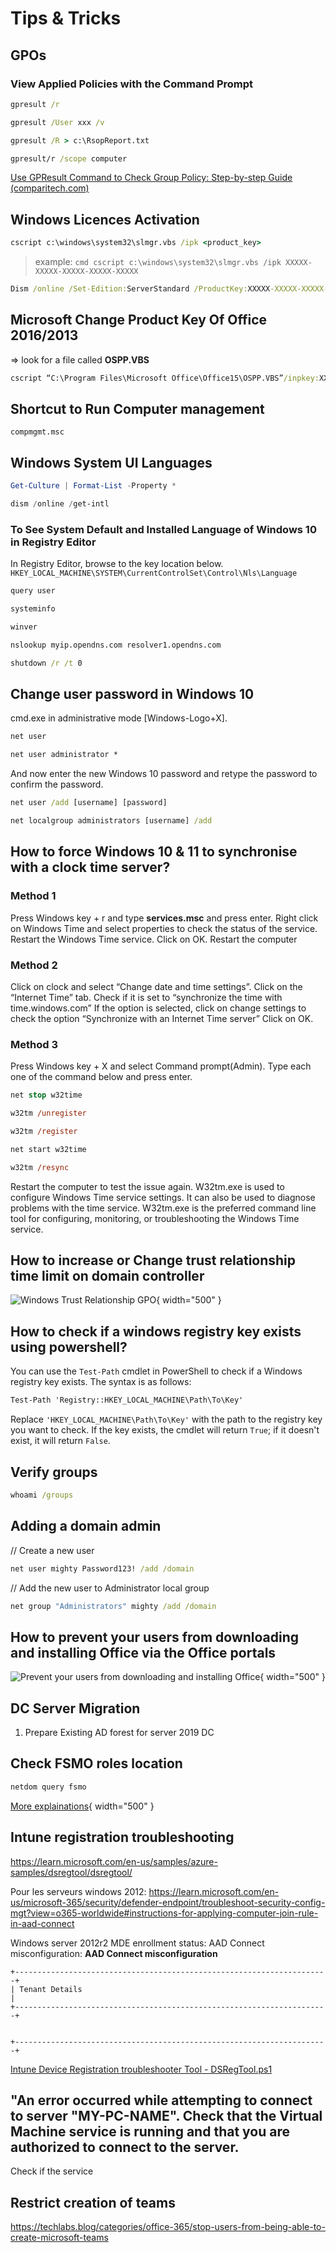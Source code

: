 # Tips & Tricks

## GPOs
### View Applied Policies with the Command Prompt
```cmd
gpresult /r
```
```cmd title="User scope"
gpresult /User xxx /v
```
```cmd title="Save results to a file"
gpresult /R > c:\RsopReport.txt
```
```cmd title="Machine scope (needs to be admin and can be a remote machine)"
gpresult/r /scope computer
```
[Use GPResult Command to Check Group Policy: Step-by-step Guide (comparitech.com)](https://www.comparitech.com/net-admin/how-to-use-gpresult-command/#:~:text=GPResult%20Scope%20Command,users%2C%20and%20target%20computer%27s%20settings.)
## Windows Licences Activation
```cmd title="Activate Windows Server 2019 "
cscript c:\windows\system32\slmgr.vbs /ipk <product_key>
```
> example: ```cmd cscript c:\windows\system32\slmgr.vbs /ipk XXXXX-XXXXX-XXXXX-XXXXX-XXXXX```

```cmd title="Activate Windows Server 2022"
Dism /online /Set-Edition:ServerStandard /ProductKey:XXXXX-XXXXX-XXXXX-XXXXX-XXXXX /AcceptEula
```
## Microsoft Change Product Key Of Office 2016/2013
=> look for a file called **OSPP.VBS**
```cmd title="If you’re running 64-bit Office on 64-bit Windows, use the following command:"
cscript “C:\Program Files\Microsoft Office\Office15\OSPP.VBS”/inpkey:XXXXX-XXXXX-XXXXX-XXXXX-XXXXX
```
## Shortcut to Run Computer management
```
compmgmt.msc
```
## Windows System UI Languages
```powershell title="To See System Default UI Language of Windows 10 in PowerShell"
Get-Culture | Format-List -Property *
```
```powershell title="To See System Default UI Language of Windows 10 in Command Prompt (as admin)"
dism /online /get-intl
```
### To See System Default and Installed Language of Windows 10 in Registry Editor
In Registry Editor, browse to the key location below.</br>
```HKEY_LOCAL_MACHINE\SYSTEM\CurrentControlSet\Control\Nls\Language```

```powershell title="How to See Currently Logged in Users in Windows 10 / 8 / 7"
query user
```

```cmd title="Check installed Windows versions 1"
systeminfo
```
```cmd title="Check installed Windows versions 2"
winver
```
```cmd title="Connaitre l'IP public de sortie d'une machine par command"
nslookup myip.opendns.com resolver1.opendns.com
```
```cmd title="Command to reboot windows computer"
shutdown /r /t 0
```
## Change user password in Windows 10
cmd.exe in administrative mode [Windows-Logo+X].
```cmd title="See all Windows-10 User Accounts."
net user
```
```cmd title="Then type in the command (in this case for the administrator account):"
net user administrator *
```
And now enter the new Windows 10 password and retype the password to confirm the password.
```cmd title="This creates the user account:"
net user /add [username] [password]
```

```cmd title="This adds the user to the Local Administrators Group"
net localgroup administrators [username] /add
```
## How to force Windows 10 & 11 to synchronise with a clock time server?
### Method 1
Press Windows key + r and type **services.msc** and press enter.
Right click on Windows Time and select properties to check the status of the service.
Restart the Windows Time service.
Click on OK.
Restart the computer
### Method 2
Click on clock and select “Change date and time settings”.
Click on the “Internet Time” tab.
Check if it is set to “synchronize the time with time.windows.com”
If the option is selected, click on change settings to check the option “Synchronize with an Internet Time server”
Click on OK.
### Method 3
Press Windows key + X and select Command prompt(Admin).
Type each one of the command below and press enter.
```ps
net stop w32time
```
```ps
w32tm /unregister
```
```ps
w32tm /register
```
```ps
net start w32time
```
```ps
w32tm /resync
```
Restart the computer to test the issue again.
W32tm.exe is used to configure Windows Time service settings. It can also be used to diagnose problems with the time service. W32tm.exe is the preferred command line tool for configuring, monitoring, or troubleshooting the Windows Time service.
## How to increase or Change trust relationship time limit on domain controller
![Windows Trust Relationship GPO](img/Increase-Trust-Relashionship-Time.png){ width="500" }
## How to check if a windows registry key exists using powershell?
You can use the `Test-Path` cmdlet in PowerShell to check if a Windows registry key exists. The syntax is as follows:
```cmd
Test-Path 'Registry::HKEY_LOCAL_MACHINE\Path\To\Key'
```
Replace `'HKEY_LOCAL_MACHINE\Path\To\Key'` with the path to the registry key you want to check. If the key exists, the cmdlet will return `True`; if it doesn't exist, it will return `False`.
## Verify groups
```cmd
whoami /groups
```
## Adding a domain admin
// Create a new user
```cmd
net user mighty Password123! /add /domain
```
// Add the new user to Administrator local group
```cmd
net group "Administrators" mighty /add /domain
```
## How to prevent your users from downloading and installing Office via the Office portals
![Prevent your users from downloading and installing Office](img/MS365-apps-install-options.png){ width="500" }

## DC Server Migration
1. Prepare Existing AD forest for server 2019 DC


## Check FSMO roles location
```powershell title="View FSMO role holders"
netdom query fsmo
```

[More explainations](https://www.petenetlive.com/KB/Article/0000240){ width="500" }


## Intune registration troubleshooting

https://learn.microsoft.com/en-us/samples/azure-samples/dsregtool/dsregtool/

Pour les serveurs windows 2012: https://learn.microsoft.com/en-us/microsoft-365/security/defender-endpoint/troubleshoot-security-config-mgt?view=o365-worldwide#instructions-for-applying-computer-join-rule-in-aad-connect

Windows server 2012r2 MDE enrollment status: AAD Connect misconfiguration: **AAD Connect misconfiguration**

```
+----------------------------------------------------------------------+
| Tenant Details                                                       |
+----------------------------------------------------------------------+


+----------------------------------------------------------------------+
```
[Intune Device Registration troubleshooter Tool - DSRegTool.ps1](https://learn.microsoft.com/en-us/samples/azure-samples/dsregtool/dsregtool)

## "An error occurred while attempting to connect to server "MY-PC-NAME". Check that the Virtual Machine service is running and that you are authorized to connect to the server.

Check if the service 

## Restrict creation of teams
https://techlabs.blog/categories/office-365/stop-users-from-being-able-to-create-microsoft-teams

